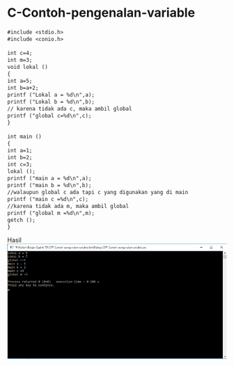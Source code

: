 # C-Contoh-pengenalan-variable

    #include <stdio.h>
    #include <conio.h>

    int c=4;
    int m=3;
    void lokal ()
    {
    int a=5;
    int b=a+2;
    printf ("Lokal a = %d\n",a);
    printf ("Lokal b = %d\n",b);
    // karena tidak ada c, maka ambil global
    printf ("global c=%d\n",c);
    }

    int main ()
    {
    int a=1;
    int b=2;
    int c=3;
    lokal ();
    printf ("main a = %d\n",a);
    printf ("main b = %d\n",b);
    //walaupun global c ada tapi c yang digunakan yang di main
    printf ("main c =%d\n",c);
    //karena tidak ada m, maka ambil global
    printf ("global m =%d\n",m);
    getch ();
    }
    
Hasil
![img](https://github.com/Rafflesia3/C-Contoh-pengenalan-variable/blob/master/C++%20Contoh%20pengenalan%20variable.png?raw=true)
